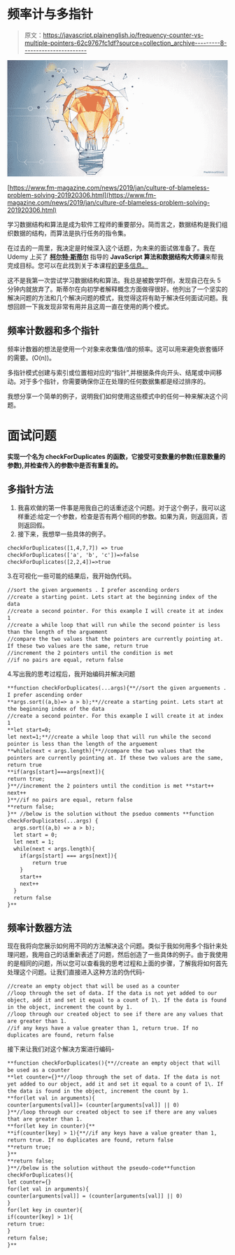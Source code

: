 # 频率计与多指针

> 原文：<https://javascript.plainenglish.io/frequency-counter-vs-multiple-pointers-62c9767fc1df?source=collection_archive---------8----------------------->

![](img/09a8d87c732d03e11c201084cfeffe22.png)

[https://www.fm-magazine.com/news/2019/jan/culture-of-blameless-problem-solving-201920306.html](https://www.fm-magazine.com/news/2019/jan/culture-of-blameless-problem-solving-201920306.html)

学习数据结构和算法是成为软件工程师的重要部分。简而言之，数据结构是我们组织数据的结构，而算法是执行任务的指令集。

在过去的一周里，我决定是时候深入这个话题，为未来的面试做准备了。我在 Udemy 上买了 [**柯尔特·斯蒂尔**](https://www.udemy.com/user/coltsteele/) 指导的 **JavaScript 算法和数据结构大师课**来帮我完成目标。您可以在此找到关于本课程[的更多信息。](https://www.udemy.com/course/js-algorithms-and-data-structures-masterclass/)

这不是我第一次尝试学习数据结构和算法。我总是被数学吓倒，发现自己在头 5 分钟内就放弃了。斯蒂尔在向初学者解释概念方面做得很好。他列出了一个坚实的解决问题的方法和几个解决问题的模式，我觉得这将有助于解决任何面试问题。我想回顾一下我发现非常有用并且这周一直在使用的两个模式。

## 频率计数器和多个指针

频率计数器的想法是使用一个对象来收集值/值的频率。这可以用来避免嵌套循环的需要。(O(n))。

多指针模式创建与索引或位置相对应的“指针”,并根据条件向开头、结尾或中间移动。对于多个指针，你需要确保你正在处理的任何数据集都是经过排序的。

我想分享一个简单的例子，说明我们如何使用这些模式中的任何一种来解决这个问题。

# 面试问题

**实现一个名为 checkForDuplicates 的函数，它接受可变数量的参数(任意数量的参数),并检查传入的参数中是否有重复的。**

## 多指针方法

1.  我喜欢做的第一件事是用我自己的话重述这个问题。对于这个例子，我可以这样重述:给定一个参数，检查是否有两个相同的参数。如果为真，则返回真，否则返回假。
2.  接下来，我想举一些具体的例子。

```
checkForDuplicates([1,4,7,7]) => true
checkForDuplicates(['a', 'b', 'c'])=>false
checkForDuplicates([2,2,4])=>true
```

3.在可视化一些可能的结果后，我开始伪代码。

```
//sort the given arguements . I prefer ascending orders
//create a starting point. Lets start at the beginning index of the data
//create a second pointer. For this example I will create it at index 1
//create a while loop that will run while the second pointer is less than the length of the arguement
//compare the two values that the pointers are currently pointing at. If these two values are the same, return true
//increment the 2 pointers until the condition is met
//if no pairs are equal, return false
```

4.写出我的思考过程后，我开始编码并解决问题

```
**function checkForDuplicates(...args){**//sort the given arguements . I prefer ascending order
**args.sort((a,b)=> a > b);**//create a starting point. Lets start at the beginning index of the data
//create a second pointer. For this example I will create it at index 1
**let start=0;
let next=1;**//create a while loop that will run while the second pointer is less than the length of the arguement
**while(next < args.length){**//compare the two values that the pointers are currently pointing at. If these two values are the same, return true
**if(args[start]===args[next]){
return true;
}**//increment the 2 pointers until the condition is met **start++
next++
}**//if no pairs are equal, return false
**return false;
}** //below is the solution without the pseduo comments **function checkForDuplicates(...args) {
  args.sort((a,b) => a > b);
  let start = 0;
  let next = 1;
  while(next < args.length){
    if(args[start] === args[next]){
        return true
    }
    start++
    next++
  }
  return false
}**
```

## 频率计数器方法

现在我将向您展示如何用不同的方法解决这个问题。类似于我如何用多个指针来处理问题，我用自己的话重新表述了问题，然后创造了一些具体的例子。由于我使用的是相同的问题，所以您可以查看我的思考过程和上面的步骤，了解我将如何首先处理这个问题。让我们直接进入这种方法的伪代码-

```
//create an empty object that will be used as a counter 
//loop through the set of data. If the data is not yet added to our object, add it and set it equal to a count of 1\. If the data is found in the object, increment the count by 1.
//loop through our created object to see if there are any values that are greater than 1.
//if any keys have a value greater than 1, return true. If no duplicates are found, return false
```

接下来让我们对这个解决方案进行编码-

```
**function checkForDuplicates(){**//create an empty object that will be used as a counter
**let counter={}**//loop through the set of data. If the data is not yet added to our object, add it and set it equal to a count of 1\. If the data is found in the object, increment the count by 1.
**for(let val in arguments){
counter[arguments[val]]= (counter[arguments[val]] || 0)
}**//loop through our created object to see if there are any values that are greater than 1.
**for(let key in counter){**
**if(counter[key] > 1){**//if any keys have a value greater than 1, return true. If no duplicates are found, return false
**return true;
}**
**return false;
}**//below is the solution without the pseudo-code**function checkForDuplicates(){
let counter={}
for(let val in arguments){
counter[arguments[val]] = (counter[arguments[val]] || 0)
}
for(let key in counter){
if(counter[key] > 1){
return true: 
}
return false;
}**
```